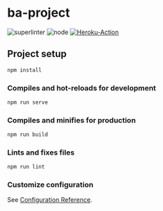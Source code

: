 # ba-project

![superlinter](https://github.com/leandergebhardti8/ba-2021/actions/workflows/superlinter.yml/badge.svg)
![node](https://github.com/leandergebhardti8/ba-2021/actions/workflows/node.yml/badge.svg)
[![Heroku-Action](https://github.com/leandergebhardti8/ba-2021/actions/workflows/heroku_deploy.yml/badge.svg)](https://github.com/leandergebhardti8/ba-2021/actions/workflows/heroku_deploy.yml)

## Project setup
```bash
npm install
```

### Compiles and hot-reloads for development
```bash
npm run serve
```

### Compiles and minifies for production
```bash
npm run build
```

### Lints and fixes files
```bash
npm run lint
```

### Customize configuration
See [Configuration Reference](https://cli.vuejs.org/config/).
